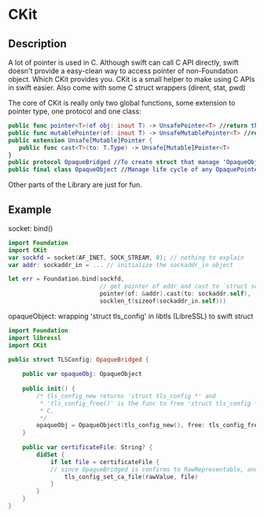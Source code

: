 # CKit

## Description

A lot of pointer is used in C. Although swift can call C API directly, swift doesn't provide a easy-clean way to access pointer of non-Foundation object.
Which CKit provides you.
CKit is a small helper to make using C APIs in swift easier. Also come with some C struct wrappers (dirent, stat, pwd)

The core of CKit is really only two global functions, some extension to pointer type, one protocol and one class:

```swift
public func pointer<T>(of obj: inout T) -> UnsafePointer<T> //return the pointer of 'obj'
public func mutablePointer(of: inout T) -> UnsafeMutablePointer<T> //return the mutable pointer of 'obj'
public extension Unsafe[Mutable]Pointer {
   public func cast<T>(to: T.Type) -> Unsafe[Mutable]Pointer<T>
}
public protocol OpaqueBridged //To create struct that manage 'OpaqueObject'`,
public final class OpaqueObject //Manage life cycle of any OpaquePointer object
```
Other parts of the Library are just for fun.

## Example
socket: bind()
```Swift
import Foundation
import CKit
var sockfd = socket(AF_INET, SOCK_STREAM, 0); // nothing to explain
var addr: sockaddr_in = ... // initialize the sockaddr_in object

let err = Foundation.bind(sockfd, 
                          // get pointer of addr and cast to `struct sockaddr *`
                          pointer(of: &addr).cast(to: sockaddr.self),
                          socklen_t(sizeof(sockaddr_in.self)))
```

opaqueObject: wrapping 'struct tls_config' in libtls (LibreSSL) to swift struct
```Swift
import Foundation
import libressl
import CKit

public struct TLSConfig: OpaqueBridged {
  
    public var opaqueObj: OpaqueObject 
    
    public init() {
        /* tls_config_new returns 'struct tls_config *' and 
         * 'tls_config_free()' is the func to free 'struct tls_config *` in
         * C. 
         */
        opaqueObj = OpaqueObject(tls_config_new(), free: tls_config_free)
    }
    
    public var certificateFile: String? {
        didSet {
            if let file = certificateFile {
            // since OpaqueBridged is confirms to RawRepresentable, and the getter of rawValue returns the OpaquePointer
                tls_config_set_ca_file(rawValue, file)
            }
        }
    }
}
```


